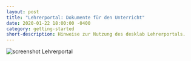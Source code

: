 ```yaml
---
layout: post
title: "Lehrerportal: Dokumente für den Unterricht"
date: 2020-01-22 18:00:00 -0400
category: getting-started
short-description: Hinweise zur Nutzung des desklab Lehrerportals.
---
```



![screenshot Lehrerportal]({{site.url}}/assets/screenshot-portal.png)
